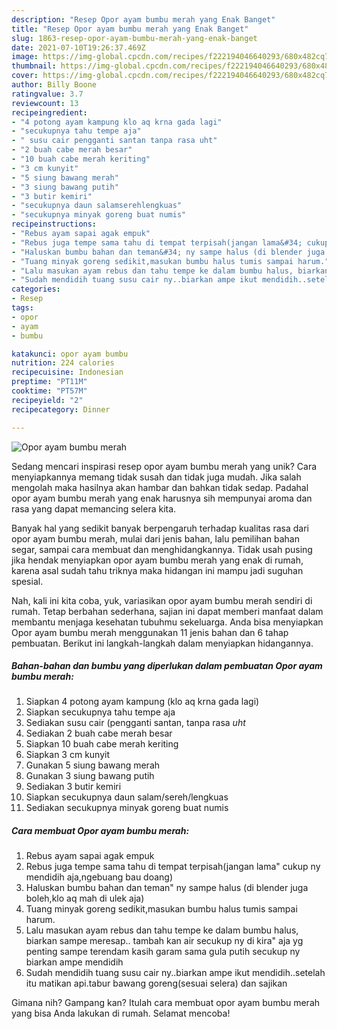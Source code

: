```yaml
---
description: "Resep Opor ayam bumbu merah yang Enak Banget"
title: "Resep Opor ayam bumbu merah yang Enak Banget"
slug: 1863-resep-opor-ayam-bumbu-merah-yang-enak-banget
date: 2021-07-10T19:26:37.469Z
image: https://img-global.cpcdn.com/recipes/f222194046640293/680x482cq70/opor-ayam-bumbu-merah-foto-resep-utama.jpg
thumbnail: https://img-global.cpcdn.com/recipes/f222194046640293/680x482cq70/opor-ayam-bumbu-merah-foto-resep-utama.jpg
cover: https://img-global.cpcdn.com/recipes/f222194046640293/680x482cq70/opor-ayam-bumbu-merah-foto-resep-utama.jpg
author: Billy Boone
ratingvalue: 3.7
reviewcount: 13
recipeingredient:
- "4 potong ayam kampung klo aq krna gada lagi"
- "secukupnya tahu tempe aja"
- " susu cair pengganti santan tanpa rasa uht"
- "2 buah cabe merah besar"
- "10 buah cabe merah keriting"
- "3 cm kunyit"
- "5 siung bawang merah"
- "3 siung bawang putih"
- "3 butir kemiri"
- "secukupnya daun salamserehlengkuas"
- "secukupnya minyak goreng buat numis"
recipeinstructions:
- "Rebus ayam sapai agak empuk"
- "Rebus juga tempe sama tahu di tempat terpisah(jangan lama&#34; cukup ny mendidih aja,ngebuang bau doang)"
- "Haluskan bumbu bahan dan teman&#34; ny sampe halus (di blender juga boleh,klo aq mah di ulek aja)"
- "Tuang minyak goreng sedikit,masukan bumbu halus tumis sampai harum."
- "Lalu masukan ayam rebus dan tahu tempe ke dalam bumbu halus, biarkan sampe meresap.. tambah kan air secukup ny di kira&#34; aja yg penting sampe terendam kasih garam sama gula putih secukup ny biarkan ampe mendidih"
- "Sudah mendidih tuang susu cair ny..biarkan ampe ikut mendidih..setelah itu matikan api.tabur bawang goreng(sesuai selera) dan sajikan"
categories:
- Resep
tags:
- opor
- ayam
- bumbu

katakunci: opor ayam bumbu 
nutrition: 224 calories
recipecuisine: Indonesian
preptime: "PT11M"
cooktime: "PT57M"
recipeyield: "2"
recipecategory: Dinner

---
```



![Opor ayam bumbu merah](https://img-global.cpcdn.com/recipes/f222194046640293/680x482cq70/opor-ayam-bumbu-merah-foto-resep-utama.jpg)

Sedang mencari inspirasi resep opor ayam bumbu merah yang unik? Cara menyiapkannya memang tidak susah dan tidak juga mudah. Jika salah mengolah maka hasilnya akan hambar dan bahkan tidak sedap. Padahal opor ayam bumbu merah yang enak harusnya sih mempunyai aroma dan rasa yang dapat memancing selera kita.

Banyak hal yang sedikit banyak berpengaruh terhadap kualitas rasa dari opor ayam bumbu merah, mulai dari jenis bahan, lalu pemilihan bahan segar, sampai cara membuat dan menghidangkannya. Tidak usah pusing jika hendak menyiapkan opor ayam bumbu merah yang enak di rumah, karena asal sudah tahu triknya maka hidangan ini mampu jadi suguhan spesial.




Nah, kali ini kita coba, yuk, variasikan opor ayam bumbu merah sendiri di rumah. Tetap berbahan sederhana, sajian ini dapat memberi manfaat dalam membantu menjaga kesehatan tubuhmu sekeluarga. Anda bisa menyiapkan Opor ayam bumbu merah menggunakan 11 jenis bahan dan 6 tahap pembuatan. Berikut ini langkah-langkah dalam menyiapkan hidangannya.

<!--inarticleads1-->

##### Bahan-bahan dan bumbu yang diperlukan dalam pembuatan Opor ayam bumbu merah:

1. Siapkan 4 potong ayam kampung (klo aq krna gada lagi)
1. Siapkan secukupnya tahu tempe aja
1. Sediakan  susu cair (pengganti santan, tanpa rasa *uht*
1. Sediakan 2 buah cabe merah besar
1. Siapkan 10 buah cabe merah keriting
1. Siapkan 3 cm kunyit
1. Gunakan 5 siung bawang merah
1. Gunakan 3 siung bawang putih
1. Sediakan 3 butir kemiri
1. Siapkan secukupnya daun salam/sereh/lengkuas
1. Sediakan secukupnya minyak goreng buat numis




<!--inarticleads2-->

##### Cara membuat Opor ayam bumbu merah:

1. Rebus ayam sapai agak empuk
1. Rebus juga tempe sama tahu di tempat terpisah(jangan lama&#34; cukup ny mendidih aja,ngebuang bau doang)
1. Haluskan bumbu bahan dan teman&#34; ny sampe halus (di blender juga boleh,klo aq mah di ulek aja)
1. Tuang minyak goreng sedikit,masukan bumbu halus tumis sampai harum.
1. Lalu masukan ayam rebus dan tahu tempe ke dalam bumbu halus, biarkan sampe meresap.. tambah kan air secukup ny di kira&#34; aja yg penting sampe terendam kasih garam sama gula putih secukup ny biarkan ampe mendidih
1. Sudah mendidih tuang susu cair ny..biarkan ampe ikut mendidih..setelah itu matikan api.tabur bawang goreng(sesuai selera) dan sajikan




Gimana nih? Gampang kan? Itulah cara membuat opor ayam bumbu merah yang bisa Anda lakukan di rumah. Selamat mencoba!
